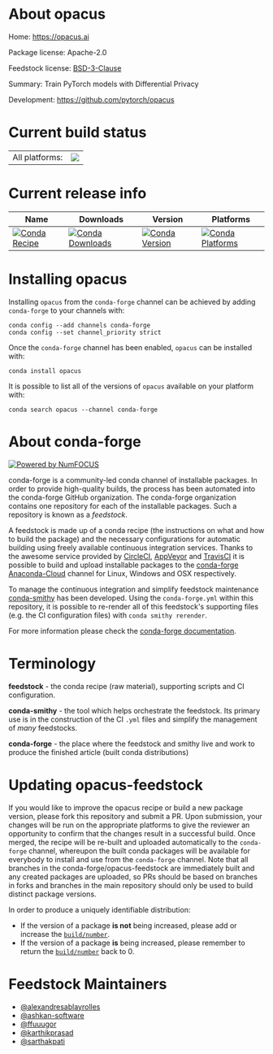 About opacus
============

Home: https://opacus.ai

Package license: Apache-2.0

Feedstock license: [BSD-3-Clause](https://github.com/conda-forge/opacus-feedstock/blob/master/LICENSE.txt)

Summary: Train PyTorch models with Differential Privacy

Development: https://github.com/pytorch/opacus

Current build status
====================


<table><tr><td>All platforms:</td>
    <td>
      <a href="https://dev.azure.com/conda-forge/feedstock-builds/_build/latest?definitionId=14994&branchName=master">
        <img src="https://dev.azure.com/conda-forge/feedstock-builds/_apis/build/status/opacus-feedstock?branchName=master">
      </a>
    </td>
  </tr>
</table>

Current release info
====================

| Name | Downloads | Version | Platforms |
| --- | --- | --- | --- |
| [![Conda Recipe](https://img.shields.io/badge/recipe-opacus-green.svg)](https://anaconda.org/conda-forge/opacus) | [![Conda Downloads](https://img.shields.io/conda/dn/conda-forge/opacus.svg)](https://anaconda.org/conda-forge/opacus) | [![Conda Version](https://img.shields.io/conda/vn/conda-forge/opacus.svg)](https://anaconda.org/conda-forge/opacus) | [![Conda Platforms](https://img.shields.io/conda/pn/conda-forge/opacus.svg)](https://anaconda.org/conda-forge/opacus) |

Installing opacus
=================

Installing `opacus` from the `conda-forge` channel can be achieved by adding `conda-forge` to your channels with:

```
conda config --add channels conda-forge
conda config --set channel_priority strict
```

Once the `conda-forge` channel has been enabled, `opacus` can be installed with:

```
conda install opacus
```

It is possible to list all of the versions of `opacus` available on your platform with:

```
conda search opacus --channel conda-forge
```


About conda-forge
=================

[![Powered by
NumFOCUS](https://img.shields.io/badge/powered%20by-NumFOCUS-orange.svg?style=flat&colorA=E1523D&colorB=007D8A)](https://numfocus.org)

conda-forge is a community-led conda channel of installable packages.
In order to provide high-quality builds, the process has been automated into the
conda-forge GitHub organization. The conda-forge organization contains one repository
for each of the installable packages. Such a repository is known as a *feedstock*.

A feedstock is made up of a conda recipe (the instructions on what and how to build
the package) and the necessary configurations for automatic building using freely
available continuous integration services. Thanks to the awesome service provided by
[CircleCI](https://circleci.com/), [AppVeyor](https://www.appveyor.com/)
and [TravisCI](https://travis-ci.com/) it is possible to build and upload installable
packages to the [conda-forge](https://anaconda.org/conda-forge)
[Anaconda-Cloud](https://anaconda.org/) channel for Linux, Windows and OSX respectively.

To manage the continuous integration and simplify feedstock maintenance
[conda-smithy](https://github.com/conda-forge/conda-smithy) has been developed.
Using the ``conda-forge.yml`` within this repository, it is possible to re-render all of
this feedstock's supporting files (e.g. the CI configuration files) with ``conda smithy rerender``.

For more information please check the [conda-forge documentation](https://conda-forge.org/docs/).

Terminology
===========

**feedstock** - the conda recipe (raw material), supporting scripts and CI configuration.

**conda-smithy** - the tool which helps orchestrate the feedstock.
                   Its primary use is in the construction of the CI ``.yml`` files
                   and simplify the management of *many* feedstocks.

**conda-forge** - the place where the feedstock and smithy live and work to
                  produce the finished article (built conda distributions)


Updating opacus-feedstock
=========================

If you would like to improve the opacus recipe or build a new
package version, please fork this repository and submit a PR. Upon submission,
your changes will be run on the appropriate platforms to give the reviewer an
opportunity to confirm that the changes result in a successful build. Once
merged, the recipe will be re-built and uploaded automatically to the
`conda-forge` channel, whereupon the built conda packages will be available for
everybody to install and use from the `conda-forge` channel.
Note that all branches in the conda-forge/opacus-feedstock are
immediately built and any created packages are uploaded, so PRs should be based
on branches in forks and branches in the main repository should only be used to
build distinct package versions.

In order to produce a uniquely identifiable distribution:
 * If the version of a package **is not** being increased, please add or increase
   the [``build/number``](https://docs.conda.io/projects/conda-build/en/latest/resources/define-metadata.html#build-number-and-string).
 * If the version of a package **is** being increased, please remember to return
   the [``build/number``](https://docs.conda.io/projects/conda-build/en/latest/resources/define-metadata.html#build-number-and-string)
   back to 0.

Feedstock Maintainers
=====================

* [@alexandresablayrolles](https://github.com/alexandresablayrolles/)
* [@ashkan-software](https://github.com/ashkan-software/)
* [@ffuuugor](https://github.com/ffuuugor/)
* [@karthikprasad](https://github.com/karthikprasad/)
* [@sarthakpati](https://github.com/sarthakpati/)

